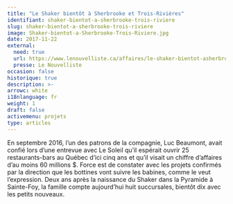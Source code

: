 ```yaml
---
title: "Le Shaker bientôt à Sherbrooke et Trois-Rivières"
identifiant: shaker-bientot-a-sherbrooke-trois-riviere
slug: shaker-bientot-a-sherbrooke-trois-riviere
image: Shaker-bientot-a-Sherbrooke-Trois-Riviere.jpg 
date: 2017-11-22
external:
  need: true
  url: https://www.lenouvelliste.ca/affaires/le-shaker-bientot-asherbrooke-ettrois-rivieres-4f45eb62110d0fda65c1e091f81b404d
  presse: Le Nouvelliste
occasion: false
historique: true
description: >-
arrowc: white
i18nlanguage: fr
weight: 1
draft: false
activemenu: projets
type: articles
---
```

En septembre 2016, l’un des patrons de la compagnie, Luc Beaumont, avait confié lors d’une entrevue avec Le Soleil qu’il espérait ouvrir 25 restaurants-bars au Québec d’ici cinq ans et qu’il visait un chiffre d’affaires d’au moins 60 millions $. Force est de constater avec les projets confirmés par la direction que les bottines vont suivre les babines, comme le veut l’expression. Deux ans après la naissance du Shaker dans la Pyramide à Sainte-Foy, la famille compte aujourd’hui huit succursales, bientôt dix avec les petits nouveaux.
